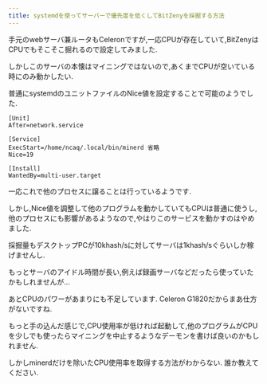 ```yaml
---
title: systemdを使ってサーバーで優先度を低くしてBitZenyを採掘する方法
---
```


手元のwebサーバ兼ルータもCeleronですが,一応CPUが存在していて,BitZenyはCPUでもそこそこ掘れるので設定してみました.

しかしこのサーバの本懐はマイニングではないので,あくまでCPUが空いている時にのみ動かしたい.

普通にsystemdのユニットファイルのNice値を設定することで可能のようでした.

~~~service
[Unit]
After=network.service

[Service]
ExecStart=/home/ncaq/.local/bin/minerd 省略
Nice=19

[Install]
WantedBy=multi-user.target
~~~

一応これで他のプロセスに譲ることは行っているようです.

しかし,Nice値を調整して他のプログラムを動かしていてもCPUは普通に使うし,他のプロセスにも影響があるようなので,やはりこのサービスを動かすのはやめました.

採掘量もデスクトップPCが10khash/sに対してサーバは1khash/sぐらいしか稼げませんし.

もっとサーバのアイドル時間が長い,例えば録画サーバなどだったら使っていたかもしれませんが…

あとCPUのパワーがあまりにも不足しています.
Celeron G1820だからまあ仕方がないですね.

もっと手の込んだ感じで,CPU使用率が低ければ起動して,他のプログラムがCPUを少しでも使ったらマイニングを中止するようなデーモンを書けば良いのかもしれません.

しかしminerdだけを除いたCPU使用率を取得する方法がわからない.
誰か教えてください.

